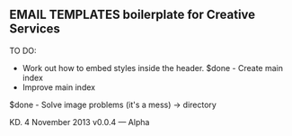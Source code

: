## 	EMAIL TEMPLATES boilerplate for Creative Services

TO DO:
- Work out how to embed styles inside the header.
$done - Create main index
- Improve main index

$done - Solve image problems (it's a mess) -> directory

KD. 4 November 2013
v0.0.4 — Alpha